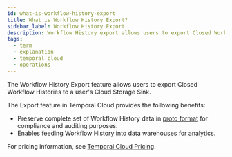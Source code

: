 ```yaml
---
id: what-is-workflow-history-export
title: What is Workflow History Export?
sidebar_label: Workflow History Export
description: Workflow History export allows users to export Closed Workflow Histories to a user's Cloud Storage Sink
tags:
  - term
  - explanation
  - temporal cloud
  - operations
---
```


The Workflow History Export feature allows users to export Closed Workflow Histories to a user's Cloud Storage Sink.

The Export feature in Temporal Cloud provides the following benefits:

- Preserve complete set of Workflow History data in [proto format](https://github.com/temporalio/api/blob/master/temporal/api/export/v1/message.proto) for compliance and auditing purposes.
- Enables feeding Workflow History into data warehouses for analytics.

For pricing information, see [Temporal Cloud Pricing](/cloud/pricing).
